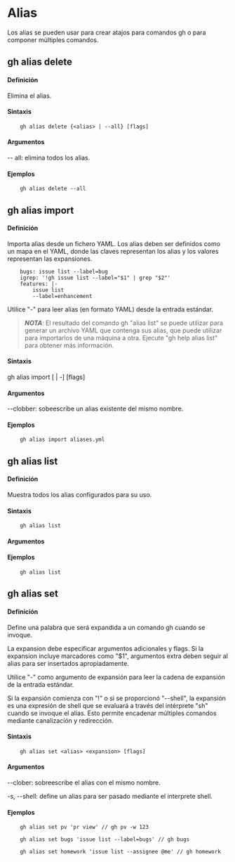 # Alias

Los alias se pueden usar para crear atajos para comandos gh o para componer múltiples comandos.

## gh alias delete

#### Definición

Elimina el alias.

#### Sintaxis

        gh alias delete {<alias> | --all} [flags]

#### Argumentos

-- all: elimina todos los alias.

#### Ejemplos

        gh alias delete --all

## gh alias import

#### Definición

Importa alias desde un fichero YAML. Los alias deben ser definidos como un mapa en el YAML, donde las claves representan los alias y los valores representan las expansiones.

        bugs: issue list --label=bug
        igrep: '!gh issue list --label="$1" | grep "$2"'
        features: |-
            issue list
            --label=enhancement

Utilice "-" para leer alias (en formato YAML) desde la entrada estándar.

> **_NOTA_**: El resultado del comando gh "alias list" se puede utilizar para generar un archivo YAML que contenga sus alias, que puede utilizar para importarlos de una máquina a otra. Ejecute "gh help alias list" para obtener más información.

#### Sintaxis

gh alias import [<filename> | -] [flags]

#### Argumentos

--clobber: sobeescribe un alias existente del mismo nombre.

#### Ejemplos

        gh alias import aliases.yml

## gh alias list

#### Definición

Muestra todos los alias configurados para su uso.

#### Sintaxis

        gh alias list

#### Argumentos

#### Ejemplos

        gh alias list

## gh alias set

#### Definición

Define una palabra que será expandida a un comando gh cuando se invoque.

La expansion debe especificar argumentos adicionales y flags. Si la expansion incluye marcadores como "$1", argumentos extra deben seguir al alias para ser insertados apropiadamente. 

Utilice "-" como argumento de expansión para leer la cadena de expansión de la entrada estándar.

Si la expansión comienza con "!" o si se proporcionó "--shell", la expansión es una expresión de shell que se evaluará a través del intérprete "sh" cuando se invoque el alias. Esto permite encadenar múltiples comandos mediante canalización y redirección.

#### Sintaxis

        gh alias set <alias> <expansion> [flags]

#### Argumentos

--clober: sobreescribe el alias con el mismo nombre.

-s, --shell: define un alias para ser pasado mediante el interprete shell.

#### Ejemplos

        gh alias set pv 'pr view' // gh pv -w 123

        gh alias set bugs 'issue list --label=bugs' // gh bugs

        gh alias set homework 'issue list --assignee @me' // gh homework